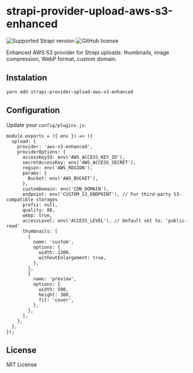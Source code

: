 # strapi-provider-upload-aws-s3-enhanced
![Supported Strapi version](https://img.shields.io/badge/Strapi-3.6.8-green.svg) ![GitHub license](https://img.shields.io/github/license/garretua/strapi-provider-upload-aws-s3-enhanced.svg)

Enhanced AWS S3 provider for Strapi uploads: thumbnails, image compression, WebP format, custom domain.

## Instalation

```
yarn add strapi-provider-upload-aws-s3-enhanced
```

## Configuration
Update your `config/plugins.js`:

    module.exports = ({ env }) => ({
      upload: {
        provider: 'aws-s3-enhanced',
        providerOptions: {
          accessKeyId: env('AWS_ACCESS_KEY_ID'),
          secretAccessKey: env('AWS_ACCESS_SECRET'),
          region: env('AWS_REGION'),
          params: {
            Bucket: env('AWS_BUCKET'),
          },
          customDomain: env('CDN_DOMAIN'),
          endpoint: env('CUSTOM_S3_ENDPOINT'), // For third-party S3-compatible storages
          prefix: null,
          quality: 80,
          webp: true,
          accessLevel: env('ACCESS_LEVEL'), // Default set to: 'public-read'
          thumbnails: [
            {
              name: 'custom',
              options: {
                width: 1200,
                withoutEnlargement: true,
              },
            },
            {
              name: 'preview',
              options: {
                width: 500,
                height: 300,
                fit: 'cover',
              },
            },
          ],
        },
      },
    });


## License

MIT License
